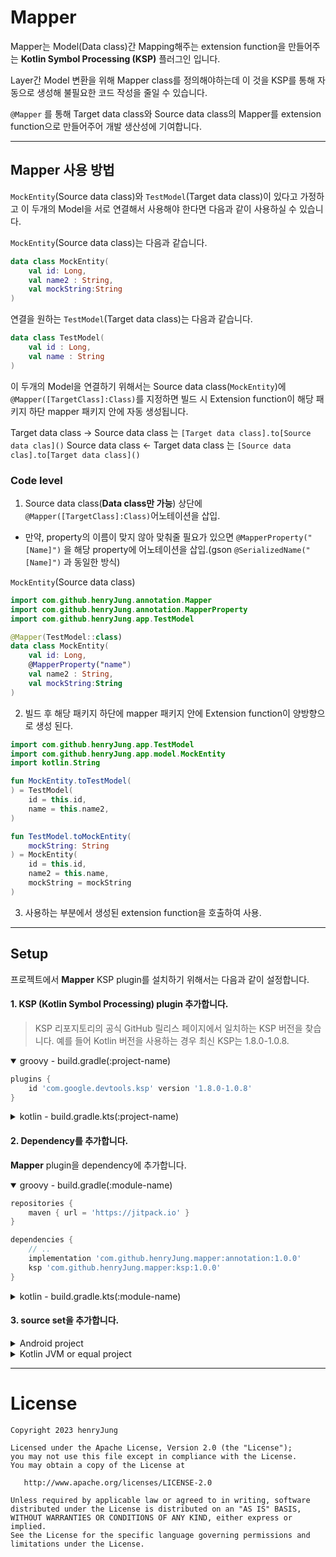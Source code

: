 # Mapper

Mapper는 Model(Data class)간 Mapping해주는 extension function을 만들어주는 **Kotlin Symbol Processing (KSP)** 플러그인 입니다.

Layer간 Model 변환을 위해 Mapper class를 정의해야하는데 이 것을 KSP를 통해 자동으로 생성해 불필요한 코드 작성을 줄일 수 있습니다.

`@Mapper` 를 통해 Target data class와 Source data class의 Mapper를 extension function으로 만들어주어 개발 생산성에 기여합니다.

---

## Mapper 사용 방법

`MockEntity`(Source data class)와 `TestModel`(Target data class)이 있다고 가정하고 이 두개의 Model을 서로 연결해서 사용해야 한다면 다음과 같이 사용하실 수 있습니다.

`MockEntity`(Source data class)는 다음과 같습니다.
```kt
data class MockEntity(
    val id: Long,
    val name2 : String,
    val mockString:String
)
```

연결을 원하는 `TestModel`(Target data class)는 다음과 같습니다.
```kt
data class TestModel(
    val id : Long,
    val name : String
)
```

이 두개의 Model을 연결하기 위해서는 Source data class(`MockEntity`)에 `@Mapper([TargetClass]:Class)`를 지정하면 빌드 시 Extension function이 해당 패키지 하단 mapper 패키지 안에 자동 생성됩니다.

Target data class → Source data class 는 `[Target data class].to[Source data clas]()`
Source data class ← Target data class 는 `[Source data clas].to[Target data class]()`

### Code level

1. Source data class(**Data class만 가능**) 상단에 `@Mapper([TargetClass]:Class)`어노테이션을 삽입.
  - 만약, property의 이름이 맞지 않아 맞춰줄 필요가 있으면 `@MapperProperty("[Name]")` 을 해당 property에 어노테이션을 삽입.(gson `@SerializedName("[Name]")` 과 동일한 방식)

`MockEntity`(Source data class)
```kt
import com.github.henryJung.annotation.Mapper
import com.github.henryJung.annotation.MapperProperty
import com.github.henryJung.app.TestModel

@Mapper(TestModel::class)
data class MockEntity(
    val id: Long,
    @MapperProperty("name")
    val name2 : String,
    val mockString:String
)
```
2. 빌드 후 해당 패키지 하단에 mapper 패키지 안에 Extension function이 양방향으로 생성 된다.
    
```kt
import com.github.henryJung.app.TestModel
import com.github.henryJung.app.model.MockEntity
import kotlin.String

fun MockEntity.toTestModel(
) = TestModel(
	id = this.id,
	name = this.name2,
)

fun TestModel.toMockEntity(
	mockString: String
) = MockEntity(
	id = this.id,
	name2 = this.name,
	mockString = mockString
)
```

3. 사용하는 부분에서 생성된 extension function을 호출하여 사용.


---

## Setup
프로젝트에서 **Mapper** KSP plugin를 설치하기 위해서는 다음과 같이 설정합니다.

#### 1. KSP (Kotlin Symbol Processing) plugin 추가합니다.

> KSP 리포지토리의 공식 GitHub 릴리스 페이지에서 일치하는 KSP 버전을 찾습니다.
예를 들어 Kotlin 버전을 사용하는 경우 최신 KSP는 1.8.0-1.0.8.

<details open>
  <summary>groovy - build.gradle(:project-name)</summary>

```groovy
plugins {
    id 'com.google.devtools.ksp' version '1.8.0-1.0.8'
}
```
</details>

<details>
  <summary>kotlin - build.gradle.kts(:project-name)</summary>  

```kt
plugins {
    id("com.google.devtools.ksp") version "1.8.0-1.0.8"
}
```
</details>

#### 2. Dependency를 추가합니다.
**Mapper** plugin을 dependency에 추가합니다.

<details open>
  <summary>groovy - build.gradle(:module-name)</summary>

```groovy
repositories {
    maven { url = 'https://jitpack.io' }    
}

dependencies {
    // ..
    implementation 'com.github.henryJung.mapper:annotation:1.0.0'
    ksp 'com.github.henryJung.mapper:ksp:1.0.0'
}
```
</details>

<details>
  <summary>kotlin - build.gradle.kts(:module-name)</summary>  

```kt
repositories {
    maven { url = uri("https://jitpack.io") }    
}

dependencies {
 // ..
 implementation("com.github.henryJung.mapper:annotation:1.0.0")
 ksp("com.github.henryJung.mapper:ksp:1.0.0")
}
```
</details>

#### 3. source set을 추가합니다.

<details>
    <summary>Android project</summary>

```kt
android {
    sourceSets.configureEach {
        kotlin.srcDir("$buildDir/generated/ksp/$name/kotlin/")
    }
}
 ```

</details>

<details>
<summary>Kotlin JVM or equal project</summary>

```kt
kotlin.sourceSets {
    getByName(name) {
        kotlin.srcDir("$buildDir/generated/ksp/$name/kotlin")
    }
}
 ```
</details>

---

License
=======
    Copyright 2023 henryJung

    Licensed under the Apache License, Version 2.0 (the "License");
    you may not use this file except in compliance with the License.
    You may obtain a copy of the License at

       http://www.apache.org/licenses/LICENSE-2.0

    Unless required by applicable law or agreed to in writing, software
    distributed under the License is distributed on an "AS IS" BASIS,
    WITHOUT WARRANTIES OR CONDITIONS OF ANY KIND, either express or implied.
    See the License for the specific language governing permissions and
    limitations under the License.
